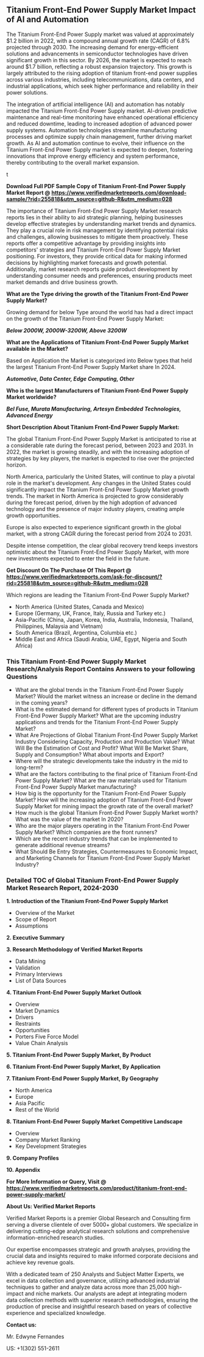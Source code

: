 <h2>Titanium Front-End Power Supply Market Impact of AI and Automation</h2><p>The Titanium Front-End Power Supply market was valued at approximately $1.2 billion in 2022, with a compound annual growth rate (CAGR) of 6.8% projected through 2030. The increasing demand for energy-efficient solutions and advancements in semiconductor technologies have driven significant growth in this sector. By 2026, the market is expected to reach around $1.7 billion, reflecting a robust expansion trajectory. This growth is largely attributed to the rising adoption of titanium front-end power supplies across various industries, including telecommunications, data centers, and industrial applications, which seek higher performance and reliability in their power solutions.</p><p>The integration of artificial intelligence (AI) and automation has notably impacted the Titanium Front-End Power Supply market. AI-driven predictive maintenance and real-time monitoring have enhanced operational efficiency and reduced downtime, leading to increased adoption of advanced power supply systems. Automation technologies streamline manufacturing processes and optimize supply chain management, further driving market growth. As AI and automation continue to evolve, their influence on the Titanium Front-End Power Supply market is expected to deepen, fostering innovations that improve energy efficiency and system performance, thereby contributing to the overall market expansion.</p>t</p><p id="" class=""><strong>Download Full PDF Sample Copy of Titanium Front-End Power Supply Market Report @ <a href="https://www.verifiedmarketreports.com/download-sample/?rid=255818&utm_source=github-R&utm_medium=028" target="_blank">https://www.verifiedmarketreports.com/download-sample/?rid=255818&utm_source=github-R&utm_medium=028</a></strong></p><p>The importance of&nbsp;Titanium Front-End Power Supply Market research reports lies in their ability to aid strategic planning, helping businesses develop effective strategies by understanding market trends and dynamics. They play a crucial role in risk management by identifying potential risks and challenges, allowing businesses to mitigate them proactively. These reports offer a competitive advantage by providing insights into competitors' strategies and Titanium Front-End Power Supply Market positioning. For investors, they provide critical data for making informed decisions by highlighting market forecasts and growth potential. Additionally, market research reports guide product development by understanding consumer needs and preferences, ensuring products meet market demands and drive business growth.</p><p><strong>What are the&nbsp;Type driving the growth of the Titanium Front-End Power Supply Market?</strong></p><p id="" class="">Growing demand for below Type around the world has had a direct impact on the growth of the Titanium Front-End Power Supply Market:</p><em><strong>Below 2000W, 2000W-3200W, Above 3200W</strong></em></p><strong>What are the&nbsp;Applications&nbsp;of Titanium Front-End Power Supply Market available in the Market?</strong></p><p id="" class="">Based on Application the Market is categorized into Below types that held the largest Titanium Front-End Power Supply Market share In 2024.</p><em><strong>Automotive, Data Center, Edge Computing, Other</strong></em></p><strong>Who is the largest Manufacturers of Titanium Front-End Power Supply Market worldwide?</strong></p><p><em><strong>Bel Fuse, Murata Manufacturing, Artesyn Embedded Technologies, Advanced Energy</strong></em></p><p id="" class=""><strong>Short Description About Titanium Front-End Power Supply Market:</strong></p><p>The global Titanium Front-End Power Supply Market is anticipated to rise at a considerable rate during the forecast period, between 2023 and 2031. In 2022, the market is growing steadily, and with the increasing adoption of strategies by key players, the market is expected to rise over the projected horizon.</p><p>North America, particularly the United States, will continue to play a pivotal role in the market's development. Any changes in the United States could significantly impact the Titanium Front-End Power Supply Market growth trends. The market in North America is projected to grow considerably during the forecast period, driven by the high adoption of advanced technology and the presence of major industry players, creating ample growth opportunities.</p><p>Europe is also expected to experience significant growth in the global market, with a strong CAGR during the forecast period from 2024 to 2031.</p><p>Despite intense competition, the clear global recovery trend keeps investors optimistic about the Titanium Front-End Power Supply Market, with more new investments expected to enter the field in the future.</p><p id="" class=""><strong>Get Discount On The Purchase Of This Report @ <a href="https://www.verifiedmarketreports.com/ask-for-discount/?rid=255818&utm_source=github-R&utm_medium=028" target="_blank">https://www.verifiedmarketreports.com/ask-for-discount/?rid=255818&utm_source=github-R&utm_medium=028</a></strong></p>Which regions are leading the Titanium Front-End Power Supply Market?</p><ul><li>North America (United States, Canada and Mexico)</li><li>Europe (Germany, UK, France, Italy, Russia and Turkey etc.)</li><li>Asia-Pacific (China, Japan, Korea, India, Australia, Indonesia, Thailand, Philippines, Malaysia and Vietnam)</li><li>South America (Brazil, Argentina, Columbia etc.)</li><li>Middle East and Africa (Saudi Arabia, UAE, Egypt, Nigeria and South Africa)</li></ul><h3 id="" class="">This Titanium Front-End Power Supply Market Research/Analysis Report Contains Answers to your following Questions</h3><ul><li>What are the global trends in the Titanium Front-End Power Supply Market? Would the market witness an increase or decline in the demand in the coming years?</li><li>What is the estimated demand for different types of products in Titanium Front-End Power Supply Market? What are the upcoming industry applications and trends for the Titanium Front-End Power Supply Market?</li><li>What Are Projections of Global Titanium Front-End Power Supply Market Industry Considering Capacity, Production and Production Value? What Will Be the Estimation of Cost and Profit? What Will Be Market Share, Supply and Consumption? What about imports and Export?</li><li>Where will the strategic developments take the industry in the mid to long-term?</li><li>What are the factors contributing to the final price of Titanium Front-End Power Supply Market? What are the raw materials used for Titanium Front-End Power Supply Market manufacturing?</li><li>How big is the opportunity for the Titanium Front-End Power Supply Market? How will the increasing adoption of Titanium Front-End Power Supply Market for mining impact the growth rate of the overall market?</li><li>How much is the global Titanium Front-End Power Supply Market worth? What was the value of the market In 2020?</li><li>Who are the major players operating in the Titanium Front-End Power Supply Market? Which companies are the front runners?</li><li>Which are the recent industry trends that can be implemented to generate additional revenue streams?</li><li>What Should Be Entry Strategies, Countermeasures to Economic Impact, and Marketing Channels for Titanium Front-End Power Supply Market Industry?</li></ul><h3 id="" class="">Detailed TOC of Global Titanium Front-End Power Supply Market Research Report, 2024-2030</h3><p id="" class=""><strong>1. Introduction of the Titanium Front-End Power Supply Market</strong></p><ul><li>Overview of the Market</li><li>Scope of Report</li><li>Assumptions</li></ul><p id="" class=""><strong>2. Executive Summary</strong></p><p id="" class=""><strong>3. Research Methodology of Verified Market Reports</strong></p><ul><li>Data Mining</li><li>Validation</li><li>Primary Interviews</li><li>List of Data Sources</li></ul><p id="" class=""><strong>4. Titanium Front-End Power Supply Market Outlook</strong></p><ul><li>Overview</li><li>Market Dynamics</li><li>Drivers</li><li>Restraints</li><li>Opportunities</li><li>Porters Five Force Model</li><li>Value Chain Analysis</li></ul><p id="" class=""><strong>5. Titanium Front-End Power Supply Market, By Product</strong></p><p id="" class=""><strong>6. Titanium Front-End Power Supply Market, By Application</strong></p><p id="" class=""><strong>7. Titanium Front-End Power Supply Market, By Geography</strong></p><ul><li>North America</li><li>Europe</li><li>Asia Pacific</li><li>Rest of the World</li></ul><p id="" class=""><strong>8. Titanium Front-End Power Supply Market Competitive Landscape</strong></p><ul><li>Overview</li><li>Company Market Ranking</li><li>Key Development Strategies</li></ul><p id="" class=""><strong>9. Company Profiles</strong></p><p id="" class=""><strong>10. Appendix</strong></p><p id="" class=""><strong>For More Information or Query, Visit @ <a href="https://www.verifiedmarketreports.com/product/titanium-front-end-power-supply-market/" target="_blank">https://www.verifiedmarketreports.com/product/titanium-front-end-power-supply-market/</a></strong></p><p id="" class=""><strong>About Us: Verified Market Reports</strong></p><p id="" class="">Verified Market Reports is a premier Global Research and Consulting firm serving a diverse clientele of over 5000+ global customers. We specialize in delivering cutting-edge analytical research solutions and comprehensive information-enriched research studies.</p><p id="" class="">Our expertise encompasses strategic and growth analyses, providing the crucial data and insights required to make informed corporate decisions and achieve key revenue goals.</p><p id="" class="">With a dedicated team of 250 Analysts and Subject Matter Experts, we excel in data collection and governance, utilizing advanced industrial techniques to gather and analyze data across more than 25,000 high-impact and niche markets. Our analysts are adept at integrating modern data collection methods with superior research methodologies, ensuring the production of precise and insightful research based on years of collective experience and specialized knowledge.</p><p id="" class=""><strong>Contact us:</strong></p><p id="" class="">Mr. Edwyne Fernandes</p><p id="" class="">US: +1(302) 551-2611</p>